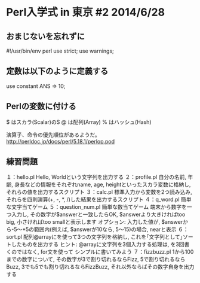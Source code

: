 Perl入学式 in 東京 #2  2014/6/28
================================

おまじないを忘れずに
--------------------
#!/usr/bin/env perl
  use strict;
  use warnings;

定数は以下のように定義する
--------------------------
  use constant ANS => 10;

Perlの変数に付ける
------------------
$ はスカラ(Scalar)のS
  @ は配列(Array)
  % はハッシュ(Hash)

演算子、命令の優先順位があるようだ。
http://perldoc.jp/docs/perl/5.18.1/perlop.pod

練習問題
--------
１：hello.pl
    Hello\, Worldという文字列を出力する
２：profile.pl
    自分の名前, 年齢, 身長などの情報をそれぞれname, age, heightといったスカラ変数に格納し, それらの値を出力するスクリプト
３：calc.pl
    標準入力から変数を2つ読み込み, それらを四則演算(+, -, *, /)した結果を出力するスクリプト
４：q_word.pl
    簡単な文字当てゲーム
５：question_num.pl
    簡単な数当てゲーム
    端末から数字を一つ入力し, その数字が$answerと一致したらOK, $answerより大きければtoo big, 
    小さければtoo smallと表示します
    オプション: 入力した値が, $answerから-5〜+5の範囲内(例えば, $answerが10なら, 5〜15)の場合, 
                nearと表示
６：sort.pl
    配列@arrayに<STDIN>を使って3つの文字列を格納し, これを｢文字列として｣ソートしたものを出力する
    ヒント: @arrayに文字列を3個入力する処理は, <STDIN>を3回書くのではなく, for文を使って
            シンプルに書いてみよう
７：fizzbuzz.pl
    1から100までの数字について, その数字が3で割り切れるならFizz, 5で割り切れるならBuzz,
    3でも5でも割り切れるならFizzBuzz, それ以外ならばその数字自身を出力する
